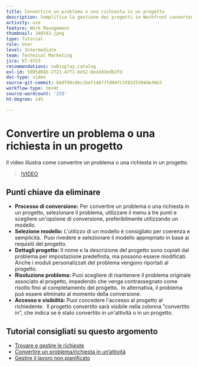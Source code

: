 ```yaml
---
title: Convertire un problema o una richiesta in un progetto
description: Semplifica la gestione dei progetti in Workfront convertendo i problemi in progetti con modelli, personalizzando i dettagli dei progetti, gestendo le opzioni di risoluzione dei problemi e garantendo visibilità e accesso per flussi di lavoro senza soluzione di continuità.
activity: use
feature: Work Management
thumbnail: 340343.jpeg
type: Tutorial
role: User
level: Intermediate
team: Technical Marketing
jira: KT-9723
recommendations: noDisplay,catalog
exl-id: 5095d6bb-2721-47f1-be52-8e43d3edb2fd
doc-type: video
source-git-commit: bbdf99c6bc1be714077fd94fc3f8325394de36b3
workflow-type: tm+mt
source-wordcount: '233'
ht-degree: 14%

---
```


# Convertire un problema o una richiesta in un progetto

Il video illustra come convertire un problema o una richiesta in un progetto.

>[!VIDEO](https://video.tv.adobe.com/v/340343/?quality=12&learn=on&enablevpops=1)

## Punti chiave da eliminare

* **Processo di conversione:** Per convertire un problema o una richiesta in un progetto, selezionare il problema, utilizzare il menu a tre punti e scegliere un&#39;opzione di conversione, preferibilmente utilizzando un modello. &#x200B;
* **Selezione modello:** L&#39;utilizzo di un modello è consigliato per coerenza e semplicità. &#x200B; Puoi rivedere e selezionare il modello appropriato in base ai requisiti del progetto. &#x200B;
* **Dettagli progetto:** Il nome e la descrizione del progetto sono copiati dal problema per impostazione predefinita, ma possono essere modificati. &#x200B; Anche i moduli personalizzati del problema vengono riportati al progetto. &#x200B;
* **Risoluzione problema:** Puoi scegliere di mantenere il problema originale associato al progetto, impedendo che venga contrassegnato come risolto fino al completamento del progetto. &#x200B; In alternativa, il problema può essere eliminato al momento della conversione. &#x200B;
* **Accesso e visibilità:** Puoi concedere l&#39;accesso al progetto al richiedente. &#x200B; Il progetto convertito sarà visibile nella colonna &quot;convertito in&quot;, che indica se è stato convertito in un&#39;attività o in un progetto. &#x200B;


## Tutorial consigliati su questo argomento

* [Trovare e gestire le richieste](/help/manage-work/issues-requests/find-requests.md)
* [Convertire un problema/richiesta in un’attività](/help/manage-work/issues-requests/convert-issues-to-other-work-items.md)
* [Gestire il lavoro non pianificato](/help/manage-work/issues-requests/handle-unplanned-work.md)

